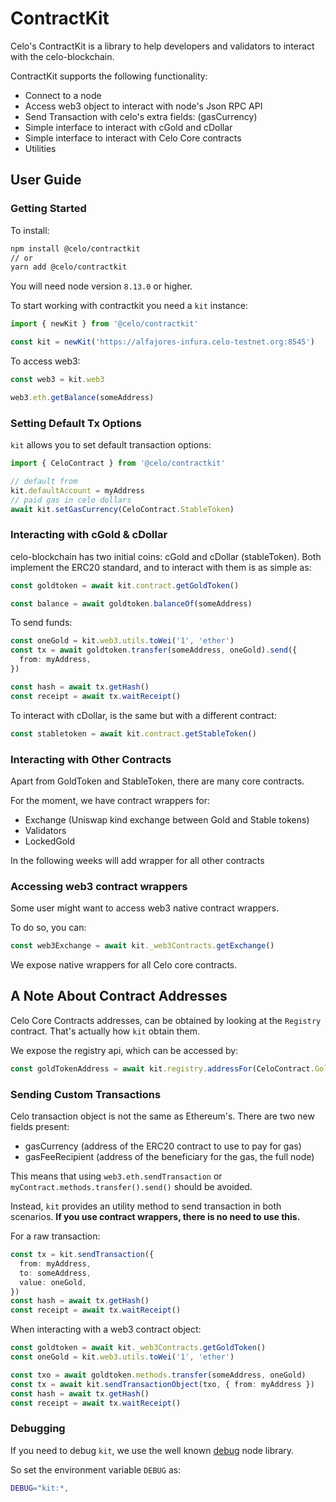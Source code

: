 # ContractKit

Celo's ContractKit is a library to help developers and validators to interact with the celo-blockchain.

ContractKit supports the following functionality:

- Connect to a node
- Access web3 object to interact with node's Json RPC API
- Send Transaction with celo's extra fields: (gasCurrency)
- Simple interface to interact with cGold and cDollar
- Simple interface to interact with Celo Core contracts
- Utilities

## User Guide

### Getting Started

To install:

```bash
npm install @celo/contractkit
// or
yarn add @celo/contractkit
```

You will need node version `8.13.0` or higher.

To start working with contractkit you need a `kit` instance:

```ts
import { newKit } from '@celo/contractkit'

const kit = newKit('https://alfajores-infura.celo-testnet.org:8545')
```

To access web3:

```ts
const web3 = kit.web3

web3.eth.getBalance(someAddress)
```

### Setting Default Tx Options

`kit` allows you to set default transaction options:

```ts
import { CeloContract } from '@celo/contractkit'

// default from
kit.defaultAccount = myAddress
// paid gas in celo dollars
await kit.setGasCurrency(CeloContract.StableToken)
```

### Interacting with cGold & cDollar

celo-blockchain has two initial coins: cGold and cDollar (stableToken).
Both implement the ERC20 standard, and to interact with them is as simple as:

```ts
const goldtoken = await kit.contract.getGoldToken()

const balance = await goldtoken.balanceOf(someAddress)
```

To send funds:

```ts
const oneGold = kit.web3.utils.toWei('1', 'ether')
const tx = await goldtoken.transfer(someAddress, oneGold).send({
  from: myAddress,
})

const hash = await tx.getHash()
const receipt = await tx.waitReceipt()
```

To interact with cDollar, is the same but with a different contract:

```ts
const stabletoken = await kit.contract.getStableToken()
```

### Interacting with Other Contracts

Apart from GoldToken and StableToken, there are many core contracts.

For the moment, we have contract wrappers for:

- Exchange (Uniswap kind exchange between Gold and Stable tokens)
- Validators
- LockedGold

In the following weeks will add wrapper for all other contracts

### Accessing web3 contract wrappers

Some user might want to access web3 native contract wrappers.

To do so, you can:

```ts
const web3Exchange = await kit._web3Contracts.getExchange()
```

We expose native wrappers for all Celo core contracts.

## A Note About Contract Addresses

Celo Core Contracts addresses, can be obtained by looking at the `Registry` contract.
That's actually how `kit` obtain them.

We expose the registry api, which can be accessed by:

```ts
const goldTokenAddress = await kit.registry.addressFor(CeloContract.GoldToken)
```

### Sending Custom Transactions

Celo transaction object is not the same as Ethereum's. There are two new fields present:

- gasCurrency (address of the ERC20 contract to use to pay for gas)
- gasFeeRecipient (address of the beneficiary for the gas, the full node)

This means that using `web3.eth.sendTransaction` or `myContract.methods.transfer().send()` should be avoided.

Instead, `kit` provides an utility method to send transaction in both scenarios. **If you use contract wrappers, there is no need to use this.**

For a raw transaction:

```ts
const tx = kit.sendTransaction({
  from: myAddress,
  to: someAddress,
  value: oneGold,
})
const hash = await tx.getHash()
const receipt = await tx.waitReceipt()
```

When interacting with a web3 contract object:

```ts
const goldtoken = await kit._web3Contracts.getGoldToken()
const oneGold = kit.web3.utils.toWei('1', 'ether')

const txo = await goldtoken.methods.transfer(someAddress, oneGold)
const tx = await kit.sendTransactionObject(txo, { from: myAddress })
const hash = await tx.getHash()
const receipt = await tx.waitReceipt()
```

### Debugging

If you need to debug `kit`, we use the well known [debug](https://github.com/visionmedia/debug) node library.

So set the environment variable `DEBUG` as:

```bash
DEBUG="kit:*,
```
